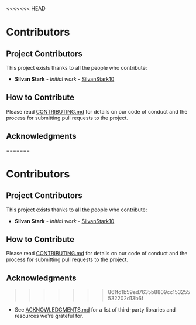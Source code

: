 <<<<<<< HEAD
# Contributors

## Project Contributors

This project exists thanks to all the people who contribute:

* **Silvan Stark** - *Initial work* - [SilvanStark10](https://github.com/SilvanStark10)

## How to Contribute

Please read [CONTRIBUTING.md](CONTRIBUTING.md) for details on our code of conduct and the process for submitting pull requests to the project.

## Acknowledgments

=======
# Contributors

## Project Contributors

This project exists thanks to all the people who contribute:

* **Silvan Stark** - *Initial work* - [SilvanStark10](https://github.com/SilvanStark10)

## How to Contribute

Please read [CONTRIBUTING.md](CONTRIBUTING.md) for details on our code of conduct and the process for submitting pull requests to the project.

## Acknowledgments

>>>>>>> 861fd1b59ed7635b8809cc153255532202d13b6f
* See [ACKNOWLEDGMENTS.md](ACKNOWLEDGMENTS.md) for a list of third-party libraries and resources we're grateful for. 